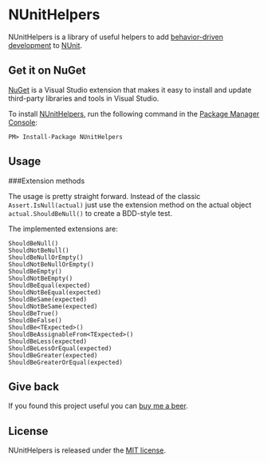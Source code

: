 # NUnitHelpers
NUnitHelpers is a library of useful helpers to add [behavior-driven development][bdd] to [NUnit][nunit].

## Get it on NuGet

[NuGet][nuget] is a Visual Studio extension that makes it easy to install and update third-party libraries 
and tools in Visual Studio.

To install [NUnitHelpers][package], run the following command in the [Package Manager Console][pmc]:

    PM> Install-Package NUnitHelpers

## Usage

###Extension methods

The usage is pretty straight forward. Instead of the classic `Assert.IsNull(actual)` just use the extension method on the actual object `actual.ShouldBeNull()` to create a BDD-style test.

The implemented extensions are:

    ShouldBeNull()
    ShouldNotBeNull()
    ShouldBeNullOrEmpty()
    ShouldNotBeNullOrEmpty()
    ShouldBeEmpty()
    ShouldNotBeEmpty()
    ShouldBeEqual(expected)
    ShouldNotBeEqual(expected)
    ShouldBeSame(expected)
    ShouldNotBeSame(expected)
    ShouldBeTrue()
    ShouldBeFalse()
    ShouldBe<TExpected>()
    ShouldBeAssignableFrom<TExpected>()
    ShouldBeLess(expected)
    ShouldBeLessOrEqual(expected)
    ShouldBeGreater(expected)
    ShouldBeGreaterOrEqual(expected)

## Give back

If you found this project useful you can [buy me a beer][donate].

## License
NUnitHelpers is released under the [MIT license][mit].

[bdd]:     http://en.wikipedia.org/wiki/Behavior_Driven_Development
[nunit]:   http://nunit.org
[nuget]:   http://nuget.org
[package]: http://nuget.org/packages/NUnitHelpers
[pmc]:     http://docs.nuget.org/docs/start-here/using-the-package-manager-console
[donate]:  https://www.paypal.com/cgi-bin/webscr?cmd=_s-xclick&hosted_button_id=2AGHGEL2X4VSQ
[mit]:     https://github.com/martinbuberl/NUnitHelpers/blob/master/LICENSE